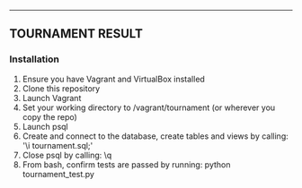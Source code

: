 -----------------
TOURNAMENT RESULT
-----------------


### Installation

1. Ensure you have Vagrant and VirtualBox installed
2. Clone this repository
3. Launch Vagrant
4. Set your working directory to /vagrant/tournament (or wherever you copy the repo)
5. Launch psql
6. Create and connect to the database, create tables and views by calling: '\i tournament.sql;'
7. Close psql by calling: \q
8. From bash, confirm tests are passed by running: python tournament_test.py




